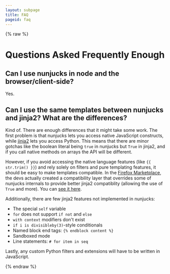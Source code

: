 ```yaml
---
layout: subpage
title: FAQ
pageid: faq
---
```

{% raw %}

# Questions Asked Frequently Enough

## Can I use nunjucks in node and the browser/client-side?

Yes.

## Can I use the same templates between nunjucks and jinja2? What are the differences?

Kind of. There are enough differences that it might take some work.
The first problem is that nunjucks lets you access native JavaScript
constructs, while [jinja2](http://jinja.pocoo.org/) lets you access
Python. This means that there are minor gotchas like the boolean
literal being `true` in nunjucks but `True` in jinja2, and if you call
native methods on arrays the API will be different.

However, if you avoid accessing the native language features (like `{{ str.trim() }}`)
and rely solely on filters and pure templating
features, it should be easy to make templates compatible. In the
[Firefox Marketplace](https://marketplace.firefox.com/), the devs
actually created a compatibility layer that overrides some of nunjucks
internals to provide better jinja2 compatiblity (allowing the use of
`True` and more). You can [see it
here](https://github.com/mozilla/commonplace/blob/master/dist/core/nunjucks.compat.js).

Additionally, there are few jinja2 features not implemented in nunjucks:

* The special `self` variable
* `for` does not support `if not` and `else`
* `with context` modifiers don't exist
* `if i is divisibleby(3)`-style conditionals
* Named block end tags: `{% endblock content %}`
* Sandboxed mode
* Line statements: `# for item in seq`

Lastly, any custom Python filters and extensions will have to be written in JavaScript.

{% endraw %}
